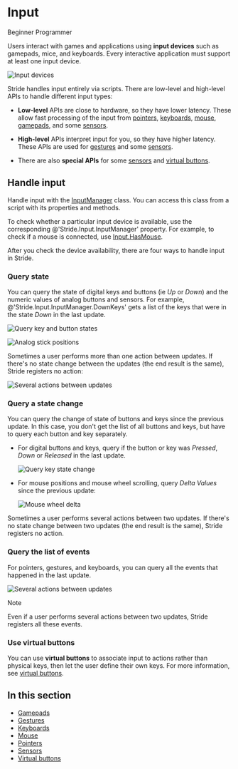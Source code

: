 # Input

<span class="badge text-bg-primary">Beginner</span>
<span class="badge text-bg-success">Programmer</span>

Users interact with games and applications using **input devices** such as gamepads, mice, and keyboards. Every interactive application must support at least one input device.

![Input devices](media/input_intro.png)

Stride handles input entirely via scripts. There are low-level and high-level APIs to handle different input types:

* **Low-level** APIs are close to hardware, so they have lower latency. These allow fast processing of the input from [pointers](pointers.md), [keyboards](keyboards.md), [mouse](mouse.md), [gamepads](gamepads.md), and some [sensors](sensors.md).

* **High-level** APIs interpret input for you, so they have higher latency. These APIs are used for [gestures](gestures.md) and some [sensors](sensors.md).

* There are also **special APIs** for some [sensors](sensors.md) and [virtual buttons](virtual-buttons.md).

## Handle input

Handle input with the [InputManager](xref:Stride.Input.InputManager) class. You can access this class from a script with its properties and methods.

To check whether a particular input device is available, use the corresponding @'Stride.Input.InputManager' property. For example, to check if a mouse is connected, use [Input.HasMouse](xref:Stride.Input.InputManager.HasMouse).

After you check the device availability, there are four ways to handle input in Stride.

### Query state

You can query the state of digital keys and buttons (ie _Up_ or _Down_) and the numeric values of analog buttons and sensors. For example, @'Stride.Input.InputManager.DownKeys' gets a list of the keys that were in the state _Down_ in the last update.

![Query key and button states](media/index-state-one-action-between-updates.png)

![Analog stick positions](media/index-state-analog-stick-position.png)

Sometimes a user performs more than one action between updates. If there's no state change between the updates (the end result is the same), Stride registers no action:

![Several actions between updates](media/index-state-several-actions-between-updates.png)

### Query a state change

You can query the change of state of buttons and keys since the previous update.
In this case, you don't get the list of all buttons and keys, but have to query each button and key separately.

* For digital buttons and keys, query if the button or key was _Pressed_, _Down_ or _Released_ in the last update.

    ![Query key state change](media/index-state-change-one-action-between-updates.png)

* For mouse positions and mouse wheel scrolling, query _Delta Values_ since the previous update:

    ![Mouse wheel delta](media/index-state-change-mouse-wheel-scroll.png)

Sometimes a user performs several actions between two updates. If there's no state change between two updates (the end result is the same), Stride registers no action.

### Query the list of events

For pointers, gestures, and keyboards, you can query all the events that happened in the last update.

![Several actions between updates](media/index-events-list-several-actions-between-updates.png)

> [!Note] 
> Even if a user performs several actions between two updates, Stride registers all these events.

### Use virtual buttons

You can use **virtual buttons** to associate input to actions rather than physical keys, then let the user define their own keys. For more information, see [virtual buttons](virtual-buttons.md).

## In this section

* [Gamepads](gamepads.md)
* [Gestures](gestures.md)
* [Keyboards](keyboards.md)
* [Mouse](mouse.md)
* [Pointers](pointers.md)
* [Sensors](sensors.md)
* [Virtual buttons](virtual-buttons.md)